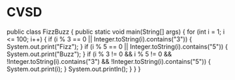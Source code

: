 # CVSD
public class FizzBuzz {
    public static void main(String[] args) {
        for (int i = 1; i <= 100; i++) {
            if (i % 3 == 0 || Integer.toString(i).contains("3")) {
                System.out.print("Fizz");
            }
            if (i % 5 == 0 || Integer.toString(i).contains("5")) {
                System.out.print("Buzz");
            }
            if (i % 3 != 0 && i % 5 != 0 && !Integer.toString(i).contains("3") && !Integer.toString(i).contains("5")) {
                System.out.print(i);
            }
            System.out.println();
        }
    }
}

